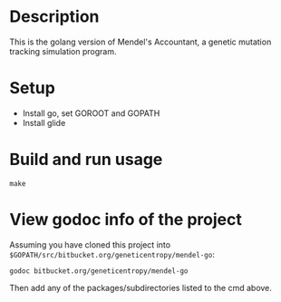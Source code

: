 # Description

This is the golang version of Mendel's Accountant, a genetic mutation tracking simulation program.

# Setup

- Install go, set GOROOT and GOPATH
- Install glide

# Build and run usage

```
make
```

# View godoc info of the project

Assuming you have cloned this project into `$GOPATH/src/bitbucket.org/geneticentropy/mendel-go`:

```
godoc bitbucket.org/geneticentropy/mendel-go
```

Then add any of the packages/subdirectories listed to the cmd above.
